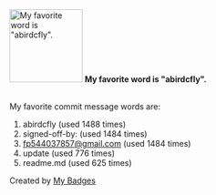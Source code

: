 <img src="https://github.com/my-badges/my-badges/blob/master/src/all-badges/favorite-word/favorite-word.png?raw=true" alt="My favorite word is &quot;abirdcfly&quot;." title="My favorite word is &quot;abirdcfly&quot;." width="128">
<strong>My favorite word is &quot;abirdcfly&quot;.</strong>
<br><br>

My favorite commit message words are:

1. abirdcfly (used 1488 times)
2. signed-off-by: (used 1484 times)
3. <fp544037857@gmail.com> (used 1484 times)
4. update (used 776 times)
5. readme.md (used 625 times)


Created by <a href="https://github.com/my-badges/my-badges">My Badges</a>